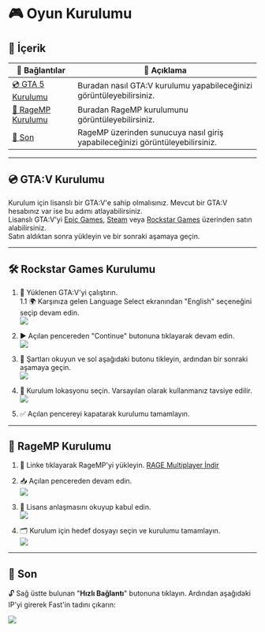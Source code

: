 # 🎮 Oyun Kurulumu 

## 📑 İçerik

| 🔗 Bağlantılar | 📄 Açıklama |
|---------------|------------|
| [💿 GTA 5 Kurulumu](#gta-v-kurulumu) | Buradan nasıl GTA:V kurulumu yapabileceğinizi görüntüleyebilirsiniz. |
| [🧩 RageMP Kurulumu](#ragemp-kurulumu) | Buradan RageMP kurulumunu görüntüleyebilirsiniz. |
| [🚀 Son](#son) | RageMP üzerinden sunucuya nasıl giriş yapabileceğinizi görüntüleyebilirsiniz. |

---

## 💿 GTA:V Kurulumu

Kurulum için lisanslı bir GTA:V'e sahip olmalısınız. Mevcut bir GTA:V hesabınız var ise bu adımı atlayabilirsiniz.  
Lisanslı GTA:V'yi [Epic Games](https://store.epicgames.com/tr/p/grand-theft-auto-v), [Steam](https://store.steampowered.com/app/3240220/Grand_Theft_Auto_V_Enhanced/) veya [Rockstar Games](https://store.rockstargames.com/game/buy-gta-v?utm_source=chatgpt.com) üzerinden satın alabilirsiniz.  
Satın aldıktan sonra yükleyin ve bir sonraki aşamaya geçin.

---

## 🛠️ Rockstar Games Kurulumu

1. 🎯 Yüklenen GTA:V'yi çalıştırın.  
    1.1 🌍 Karşınıza gelen Language Select ekranından "English" seçeneğini seçip devam edin.  
    ![](https://raw.githubusercontent.com/fastroleplay/wiki/refs/heads/main/images/language-select.png)

2. ▶️ Açılan pencereden "Continue" butonuna tıklayarak devam edin.  
    ![](https://raw.githubusercontent.com/fastroleplay/wiki/refs/heads/main/images/welcome.png)

3. 📜 Şartları okuyun ve sol aşağıdaki butonu tikleyin, ardından bir sonraki aşamaya geçin.  
    ![](https://raw.githubusercontent.com/fastroleplay/wiki/refs/heads/main/images/terms.png)

4. 💾 Kurulum lokasyonu seçin. Varsayılan olarak kullanmanız tavsiye edilir.  
    ![](https://raw.githubusercontent.com/fastroleplay/wiki/refs/heads/main/images/location.png)

5. ✅ Açılan pencereyi kapatarak kurulumu tamamlayın.

---

## 🧩 RageMP Kurulumu

1. 🔗 Linke tıklayarak RageMP'yi yükleyin.
[RAGE Multiplayer İndir](https://rage.mp)
2. 📥 Açılan pencereden devam edin.  
    ![](https://raw.githubusercontent.com/fastroleplay/wiki/refs/heads/main/images/ragempsetup.png)


    
3. 📃 Lisans anlaşmasını okuyup kabul edin.  
    ![](https://raw.githubusercontent.com/fastroleplay/wiki/refs/heads/main/images/license.png)

4. 🗂️ Kurulum için hedef dosyayı seçin ve kurulumu tamamlayın.  
    ![](https://raw.githubusercontent.com/fastroleplay/wiki/refs/heads/main/images/destination.png)

---

## 🚀 Son

🔓 Sağ üstte bulunan "**Hızlı Bağlantı**" butonuna tıklayın. Ardından aşağıdaki IP'yi girerek Fast'in tadını çıkarın:

![](https://raw.githubusercontent.com/fastroleplay/wiki/refs/heads/main/images/ragemplogin.png)

